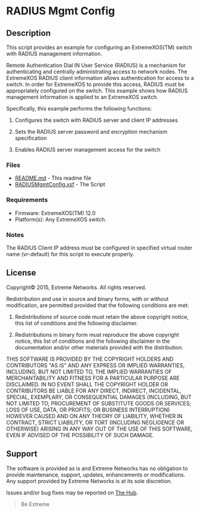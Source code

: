 # RADIUS Mgmt Config

## Description
This script provides an example for configuring an
ExtremeXOS(TM) switch with RADIUS management information.

Remote Authentication Dial IN User Service (RADIUS) is a mechanism
for authenticating and centrally administrating access to network
nodes.  The ExtremeXOS RADIUS client information allows authentication
for access to a switch.  In order for ExtremeXOS to provide this
access, RADIUS must be appropriately configured on the switch.  This
example shows how RADIUS management information is applied to an
ExtremeXOS switch.

Specifically, this example performs the following functions:

1. Configures the switch with RADIUS server and client IP addresses

2. Sets the RADIUS server password and encryption mechanism
specification

3. Enables RADIUS server management access for the switch

### Files
* [README.md](README.md)  - This readme file
* [RADIUSMgmtConfig.xsf](RADIUSMgmtConfig.xsf)        - The Script


### Requirements
* Firmware: ExtremeXOS(TM) 12.0
* Platform(s): Any ExtremeXOS switch.

### Notes
The RADIUS Client IP address must be configured in specified virtual router name (vr-default) for this script to execute properly.

## License
Copyright© 2015, Extreme Networks.  All rights reserved.

Redistribution and use in source and binary forms, with or without modification,
are permitted provided that the following conditions are met:

1. Redistributions of source code must retain the above copyright notice, this
list of conditions and the following disclaimer.

2. Redistributions in binary form must reproduce the above copyright notice,
this list of conditions and the following disclaimer in the documentation
and/or other materials provided with the distribution.

THIS SOFTWARE IS PROVIDED BY THE COPYRIGHT HOLDERS AND CONTRIBUTORS "AS IS" AND
ANY EXPRESS OR IMPLIED WARRANTIES, INCLUDING, BUT NOT LIMITED TO, THE IMPLIED
WARRANTIES OF MERCHANTABILITY AND FITNESS FOR A PARTICULAR PURPOSE ARE
DISCLAIMED. IN NO EVENT SHALL THE COPYRIGHT HOLDER OR CONTRIBUTORS BE LIABLE
FOR ANY DIRECT, INDIRECT, INCIDENTAL, SPECIAL, EXEMPLARY, OR CONSEQUENTIAL
DAMAGES (INCLUDING, BUT NOT LIMITED TO, PROCUREMENT OF SUBSTITUTE GOODS OR
SERVICES; LOSS OF USE, DATA, OR PROFITS; OR BUSINESS INTERRUPTION) HOWEVER
CAUSED AND ON ANY THEORY OF LIABILITY, WHETHER IN CONTRACT, STRICT LIABILITY,
OR TORT (INCLUDING NEGLIGENCE OR OTHERWISE) ARISING IN ANY WAY OUT OF THE USE
OF THIS SOFTWARE, EVEN IF ADVISED OF THE POSSIBILITY OF SUCH DAMAGE.

## Support
The software is provided as is and Extreme Networks has no obligation to provide
maintenance, support, updates, enhancements or modifications.
Any support provided by Extreme Networks is at its sole discretion.

Issues and/or bug fixes may be reported on [The Hub](https://community.extremenetworks.com/extreme).

>Be Extreme
